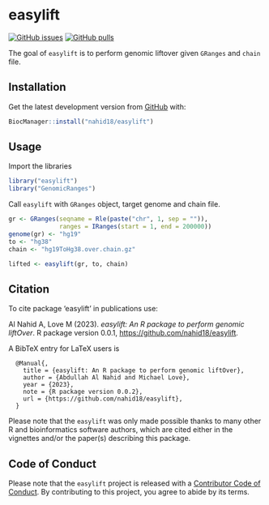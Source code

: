 
# easylift

<!-- badges: start -->

[![GitHub
issues](https://img.shields.io/github/issues/nahid18/easylift)](https://github.com/nahid18/easylift/issues)
[![GitHub
pulls](https://img.shields.io/github/issues-pr/nahid18/easylift)](https://github.com/nahid18/easylift/pulls)
<!-- badges: end -->

The goal of `easylift` is to perform genomic liftover given `GRanges`
and `chain` file.

## Installation

Get the latest development version from
[GitHub](https://github.com/nahid18/easylift) with:

``` r
BiocManager::install("nahid18/easylift")
```

## Usage

Import the libraries

``` r
library("easylift")
library("GenomicRanges")
```

Call `easylift` with `GRanges` object, target genome and chain file.

``` r
gr <- GRanges(seqname = Rle(paste("chr", 1, sep = "")),
              ranges = IRanges(start = 1, end = 200000))
genome(gr) <- "hg19"
to <- "hg38"
chain <- "hg19ToHg38.over.chain.gz"

lifted <- easylift(gr, to, chain)
```

## Citation

To cite package ‘easylift’ in publications use:

Al Nahid A, Love M (2023). *easylift: An R package to perform genomic
liftOver*. R package version 0.0.1,
<https://github.com/nahid18/easylift>.

A BibTeX entry for LaTeX users is

      @Manual{,
        title = {easylift: An R package to perform genomic liftOver},
        author = {Abdullah Al Nahid and Michael Love},
        year = {2023},
        note = {R package version 0.0.2},
        url = {https://github.com/nahid18/easylift},
      }

Please note that the `easylift` was only made possible thanks to many
other R and bioinformatics software authors, which are cited either in
the vignettes and/or the paper(s) describing this package.

## Code of Conduct

Please note that the `easylift` project is released with a [Contributor
Code of Conduct](http://bioconductor.org/about/code-of-conduct/). By
contributing to this project, you agree to abide by its terms.
